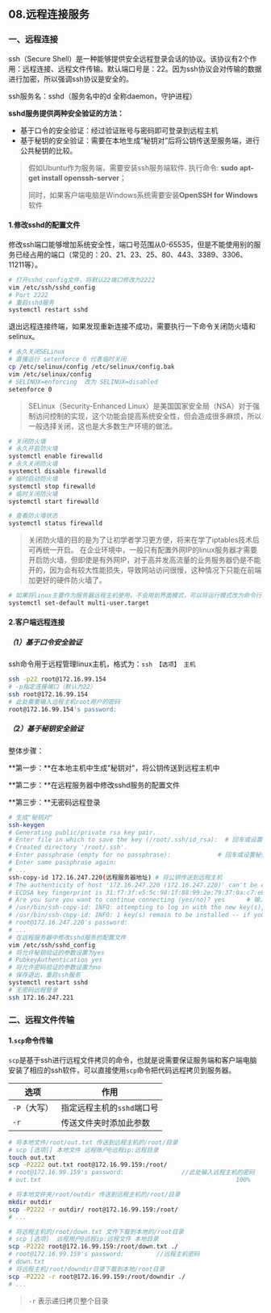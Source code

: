 ## 08.远程连接服务

### 一、远程连接

ssh（Secure Shell）是一种能够提供安全远程登录会话的协议。该协议有2个作用：远程连接、远程文件传输。默认端口号是：22。因为ssh协议会对传输的数据进行加密，所以强调ssh协议是安全的。

ssh服务名：sshd（服务名中的d 全称daemon，守护进程）

**sshd服务提供两种安全验证的方法：**

- 基于口令的安全验证：经过验证账号与密码即可登录到远程主机
- 基于秘钥的安全验证：需要在本地生成“秘钥对”后将公钥传送至服务端，进行公共秘钥的比较。

> 假如Ubuntu作为服务端，需要安装ssh服务端软件. 执行命令: **sudo apt-get install openssh-server**；
>
> 同时，如果客户端电脑是Windows系统需要安装**OpenSSH for Windows**软件

#### 1.修改sshd的配置文件

修改ssh端口能够增加系统安全性，端口号范围从0-65535，但是不能使用别的服务已经占用的端口（常见的：20、21、23、25、80、443、3389、3306、11211等）。

```sh
# 打开sshd_config文件，将默认22端口修改为2222
vim /etc/ssh/sshd_config
# Port 2222
# 重启sshd服务
systemctl restart sshd
```

退出远程连接终端，如果发现重新连接不成功，需要执行一下命令关闭防火墙和selinux。

```sh
# 永久关闭SELinux
# 直接运行 setenforce 0 代表临时关闭
cp /etc/selinux/config /etc/selinux/config.bak
vim /etc/selinux/config
# SELINUX=enforcing  改为 SELINUX=disabled
setenforce 0
```

> SELinux（Security-Enhanced Linux）是美国国家安全局（NSA）对于强制访问控制的实现，这个功能会提高系统安全性，但会造成很多麻烦，所以一般选择关闭，这也是大多数生产环境的做法。

```sh
# 关闭防火墙
# 永久开启防火墙
systemctl enable firewalld
# 永久关闭防火墙
systemctl disable firewalld
# 临时启动防火墙
systemctl stop firewalld
# 临时关闭防火墙
systemctl start firewalld

# 查看防火墙状态
systemctl status firewalld
```

> 关闭防火墙的目的是为了让初学者学习更方便，将来在学了iptables技术后可再统一开启。 在企业环境中，一般只有配置外网IP的linux服务器才需要开启防火墙，但即使是有外网IP，对于高并发高流量的业务服务器仍是不能开的，因为会有较大性能损失，导致网站访问很慢，这种情况下只能在前端加更好的硬件防火墙了。

```sh
# 如果将linux主要作为服务器远程主机使用，不会用到界面模式，可以将运行模式改为命令行模式，减少系统资源的浪费。
systemctl set-default multi-user.target
```

#### 2.客户端远程连接

##### （1）基于口令安全验证

ssh命令用于远程管理linux主机，格式为：`ssh 【选项】 主机`

```sh
ssh -p22 root@172.16.99.154
# -p指定连接端口（默认为22）
ssh root@172.16.99.154
# 此处需要输入远程主机root用户的密码
root@172.16.99.154's password: 
```

##### （2）基于秘钥安全验证

整体步骤：

**第一步：**在本地主机中生成"秘钥对"，将公钥传送到远程主机中

**第二步：**在远程服务器中修改sshd服务的配置文件

**第三步：**无密码远程登录

```sh
# 生成"秘钥对"
ssh-keygen
# Generating public/private rsa key pair.
# Enter file in which to save the key (/root/.ssh/id_rsa):  # 回车或设置秘钥的存储路径
# Created directory '/root/.ssh'.
# Enter passphrase (empty for no passphrase): 			  # 回车或设置秘钥密码
# Enter same passphrase again: 
# ...
ssh-copy-id 172.16.247.220(远程服务器地址) # 将公钥传送到远程主机
# The authenticity of host '172.16.247.220 (172.16.247.220)' can't be established.
# ECDSA key fingerprint is 31:f7:3f:e5:5c:98:1f:88:99:2e:79:37:0a:c7:e8:5c.
# Are you sure you want to continue connecting (yes/no)? yes      # 输入yes
# /usr/bin/ssh-copy-id: INFO: attempting to log in with the new key(s), to filter out any that are already installed
# /usr/bin/ssh-copy-id: INFO: 1 key(s) remain to be installed -- if you are prompted now it is to install the new keys
# root@172.16.247.220's password: 					 								# 输入对应ip的密码
# ...
# 在远程服务器中修改sshd服务的配置文件
vim /etc/ssh/sshd_config
# 将允许秘钥验证的参数设置为yes
# PubkeyAuthentication yes    
# 将允许密码验证的参数设置为no
# 保存退出，重启ssh服务
systemctl restart sshd
# 无密码远程登录
ssh 172.16.247.221
```

### 二、远程文件传输

#### 1.`scp`命令传输

`scp`是基于ssh进行远程文件拷贝的命令，也就是说需要保证服务端和客户端电脑安装了相应的ssh软件，可以直接使用`scp`命令把代码远程拷贝到服务器。

| 选项         | 作用                       |
| ------------ | -------------------------- |
| `-P`（大写） | 指定远程主机的`sshd`端口号 |
| `-r`         | 传送文件夹时添加此参数     |

```sh
# 将本地文件/root/out.txt 传送到远程主机的/root/目录
# scp [选项[] 本地文件 远程账户@远程ip:远程目录
touch out.txt
scp -P2222 out.txt root@172.16.99.159:/root/
# root@172.16.99.159's password: 				//此处输入远程主机的密码
# out.txt                                                      100%    0     0.0KB/s   00:00 

# 将本地文件夹/root/outdir 传送到远程主机的/root/目录
mkdir outdir
scp -P2222 -r outdir/ root@172.16.99.159:/root/
# ...
```

```sh
# 将远程主机的/root/down.txt 文件下载到本地的/root目录
# scp [选项]  远程用户@远程ip:远程文件 本地目录
scp -P2222 root@172.16.99.159:/root/down.txt ./
# root@172.16.99.159's password: 		 //远程主机密码
# down.txt                                    							100%    0     0.0KB/s   00:00
# 将远程主机/root/downdir目录下载到本地/root目录
scp -P2222 -r root@172.16.99.159:/root/downdir ./
# ...
```

> `-r` 表示递归拷贝整个目录
